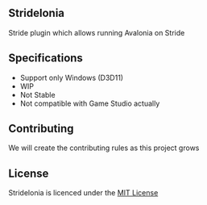 ## Stridelonia
Stride plugin which allows running Avalonia on Stride

## Specifications

- Support only Windows (D3D11)
- WIP
- Not Stable
- Not compatible with Game Studio actually

## Contributing

We will create the contributing rules as this project grows

## License

Stridelonia is licenced under the [MIT License](https://github.com/TheKeyblader/Unilonia/blob/upm/LICENSE)